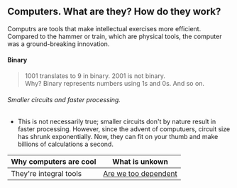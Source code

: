 ## Computers.  What are they? How do they work?  

Computrs are tools that make intellectual exercises more efficient.  Compared to the hammer or train, which are physical tools, the computer was a ground-breaking innovation. 

#### Binary 

> 1001 translates to 9 in binary. 
> 2001 is not binary.  
> Why?  Binary represents numbers using 1s and 0s.  And so on. 

###### Smaller circuits and faster processing. 

- This is not necessarily true; smaller circuits don't by nature result in faster processing.  However, since the advent of computuers, circuit size has shrunk exponentially.  Now, they can fit on your thumb and make billions of calculations a second.  

Why computers are cool |  What is unkown
------------ | ------------- 
They're integral tools | [Are we too dependent](/Users/qyackattack/projects/codefellows/102/ned_ludd/index.html)
